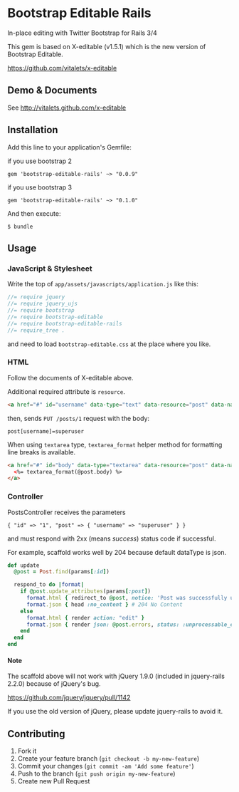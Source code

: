 # Bootstrap Editable Rails

In-place editing with Twitter Bootstrap for Rails 3/4

This gem is based on X-editable (v1.5.1) which is the new version of Bootstrap Editable.

https://github.com/vitalets/x-editable

## Demo & Documents

See http://vitalets.github.com/x-editable

## Installation

Add this line to your application's Gemfile:

if you use bootstrap 2

    gem 'bootstrap-editable-rails' ~> "0.0.9"

if you use bootstrap 3

    gem 'bootstrap-editable-rails' ~> "0.1.0"

And then execute:

    $ bundle

## Usage

### JavaScript & Stylesheet

Write the top of `app/assets/javascripts/application.js` like this:

```javascript
//= require jquery
//= require jquery_ujs
//= require bootstrap
//= require bootstrap-editable
//= require bootstrap-editable-rails
//= require_tree .
```


and need to load `bootstrap-editable.css` at the place where you like.

### HTML

Follow the documents of X-editable above.

Additional required attribute is `resource`.

```html
<a href="#" id="username" data-type="text" data-resource="post" data-name="username" data-url="/posts/1" data-original-title="Enter username">superuser</a>
```

then, sends `PUT /posts/1` request with the body:

```
post[username]=superuser
```

When using `textarea` type, `textarea_format` helper method for formatting line breaks is available.

```html
<a href="#" id="body" data-type="textarea" data-resource="post" data-name="body" data-url="/posts/1" data-original-title="Enter body">
  <%= textarea_format(@post.body) %>
</a>
```

### Controller

PostsController receives the parameters

```
{ "id" => "1", "post" => { "username" => "superuser" } }
```

and must respond with 2xx (means _success_) status code if successful.

For example, scaffold works well by 204 because default dataType is json.

```ruby
def update
  @post = Post.find(params[:id])

  respond_to do |format|
    if @post.update_attributes(params[:post])
      format.html { redirect_to @post, notice: 'Post was successfully updated.' }
      format.json { head :no_content } # 204 No Content
    else
      format.html { render action: "edit" }
      format.json { render json: @post.errors, status: :unprocessable_entity }
    end
  end
end
```

#### Note

The scaffold above will not work with jQuery 1.9.0 (included in jquery-rails 2.2.0) because of jQuery's bug.

https://github.com/jquery/jquery/pull/1142

If you use the old version of jQuery, please update jquery-rails to avoid it.


## Contributing

1. Fork it
2. Create your feature branch (`git checkout -b my-new-feature`)
3. Commit your changes (`git commit -am 'Add some feature'`)
4. Push to the branch (`git push origin my-new-feature`)
5. Create new Pull Request
